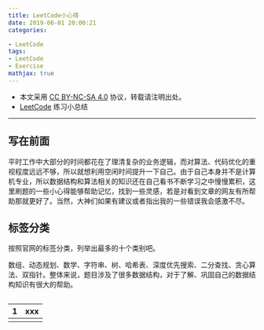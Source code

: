 ```yaml
---
title: LeetCode小心得
date: 2019-06-01 20:00:21
categories:

- LeetCode
tags:
- LeetCode 
- Exercise
mathjax: true
---
```


* 本文采用 [CC BY-NC-SA 4.0](https://creativecommons.org/licenses/by-nc-sa/4.0/deed.zh) 协议，转载请注明出处。
* [LeetCode](https://leetcode-cn.com/) 练习小总结

---
## 写在前面
平时工作中大部分的时间都花在了理清复杂的业务逻辑，而对算法、代码优化的重视程度远远不够，所以就想利用空闲时间提升一下自己。由于自己本身并不是计算机专业，所以数据结构和算法相关的知识还在自己看书不断学习之中慢慢累积，这里刷题的一些小心得能够帮助记忆，找到一些灵感，若是对看到文章的网友有所帮助那就更好了。当然，大神们如果有建议或者指出我的一些错误我会感激不尽。

## 标签分类

按照官网的标签分类，列举出最多的十个类别吧。

数组、动态规划、数学、字符串、树、哈希表、深度优先搜索、二分查找、贪心算法、双指针。整体来说，题目涉及了很多数据结构，对于了解、巩固自己的数据结构知识有很大的帮助。

## 

| 1    | xxx  |
| ---- | ---- |
|      |      |


